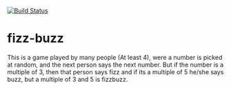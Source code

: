 [![Build Status](https://travis-ci.org/topseySuave/fizz-buzz.svg?branch=test)](https://travis-ci.org/topseySuave/fizz-buzz)

# fizz-buzz

This is a game played by many people (At least 4), were a number is picked at random,
and the next person says the next number. But if the number is a multiple of 3,
then that person says fizz and if its a multiple of 5 he/she says buzz, but a multiple of 3 and 5 is fizzbuzz.
